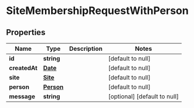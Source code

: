 # SiteMembershipRequestWithPerson

## Properties
Name | Type | Description | Notes
------------ | ------------- | ------------- | -------------
**id** | **string** |  | [default to null]
**createdAt** | [**Date**](Date.md) |  | [default to null]
**site** | [**Site**](Site.md) |  | [default to null]
**person** | [**Person**](Person.md) |  | [default to null]
**message** | **string** |  | [optional] [default to null]


